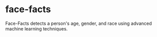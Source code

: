 # face-facts
Face-Facts detects a person's age, gender, and race using advanced machine learning techniques.
